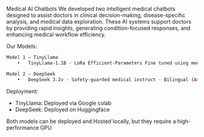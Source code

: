 Medical AI Chatbots
We developed two intelligent medical chatbots designed to assist doctors in clinical decision-making, disease-specific analysis, and medical data exploration. These AI systems support doctors by providing rapid insights, generating condition-focused responses, and enhancing medical workflow efficiency.

Our Models:
```bash
Model 1 — TinyLlama
	•	TinyLlama-1.1B · LoRa Efficient-Parameters Fine tuned using medical data from Huggingface · Guardrails + translation layers to support Arabic

Model 2 — DeepSeek
	•	DeepSeek 3.2v · Safety-guarded medical instruct · Bilingual (Arabic / English)
```

Deployment:
- TinyLlama: Deployed via Google colab
- DeepSeek: Deployed on Huggingface

Both models can be deployed and Hosted locally, but they require a high-performance GPU
